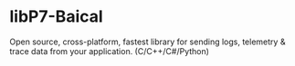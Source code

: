 # libP7-Baical

Open source, cross-platform, fastest library for sending logs, telemetry & trace data from your application. (C/C++/C#/Python)
